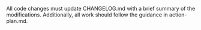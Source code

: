 All code changes must update CHANGELOG.md with a brief summary of the modifications.
Additionally, all work should follow the guidance in action-plan.md.
